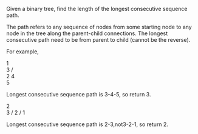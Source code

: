 
Given a binary tree, find the length of the longest consecutive sequence path.


The path refers to any sequence of nodes from some starting node to any node in the tree along the parent-child connections. The longest consecutive path need to be from parent to child (cannot be the reverse).



For example,

   1
    \
     3
    / \
   2   4
        \
         5

Longest consecutive sequence path is 3-4-5, so return 3.

   2
    \
     3
    /
   2
  /
 1

Longest consecutive sequence path is 2-3,not3-2-1, so return 2.
